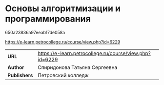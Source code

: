 # Основы алгоритмизации и программирования
650a23836a97eeab17de058a

https://e-learn.petrocollege.ru/course/view.php?id=6229

| | |
-- | --
**URL** | https://e-learn.petrocollege.ru/course/view.php?id=6229
**Author** | Спиридонова Татьяна Сергеевна
**Publishers** | Петровский колледж
